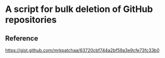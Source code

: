 # A script for bulk deletion of GitHub repositories

## Reference 

https://gist.github.com/mrkpatchaa/63720cbf744a2bf59a3e9cfe73fc33b0